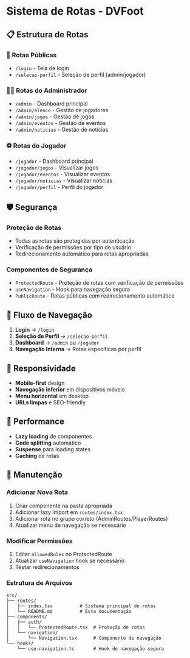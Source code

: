 # Sistema de Rotas - DVFoot

## 📋 **Estrutura de Rotas**

### 🔐 **Rotas Públicas**
- `/login` - Tela de login
- `/selecao-perfil` - Seleção de perfil (admin/jogador)

### 👨‍💼 **Rotas do Administrador**
- `/admin` - Dashboard principal
- `/admin/elenco` - Gestão de jogadores
- `/admin/jogos` - Gestão de jogos
- `/admin/eventos` - Gestão de eventos
- `/admin/noticias` - Gestão de notícias

### ⚽ **Rotas do Jogador**
- `/jogador` - Dashboard principal
- `/jogador/jogos` - Visualizar jogos
- `/jogador/eventos` - Visualizar eventos
- `/jogador/noticias` - Visualizar notícias
- `/jogador/perfil` - Perfil do jogador

## 🛡️ **Segurança**

### **Proteção de Rotas**
- Todas as rotas são protegidas por autenticação
- Verificação de permissões por tipo de usuário
- Redirecionamento automático para rotas apropriadas

### **Componentes de Segurança**
- `ProtectedRoute` - Proteção de rotas com verificação de permissões
- `useNavigation` - Hook para navegação segura
- `PublicRoute` - Rotas públicas com redirecionamento automático

## 🔄 **Fluxo de Navegação**

1. **Login** → `/login`
2. **Seleção de Perfil** → `/selecao-perfil`
3. **Dashboard** → `/admin` ou `/jogador`
4. **Navegação Interna** → Rotas específicas por perfil

## 📱 **Responsividade**

- **Mobile-first** design
- **Navegação inferior** em dispositivos móveis
- **Menu horizontal** em desktop
- **URLs limpas** e SEO-friendly

## 🚀 **Performance**

- **Lazy loading** de componentes
- **Code splitting** automático
- **Suspense** para loading states
- **Caching** de rotas

## 🔧 **Manutenção**

### **Adicionar Nova Rota**
1. Criar componente na pasta apropriada
2. Adicionar lazy import em `routes/index.tsx`
3. Adicionar rota no grupo correto (AdminRoutes/PlayerRoutes)
4. Atualizar menu de navegação se necessário

### **Modificar Permissões**
1. Editar `allowedRoles` no ProtectedRoute
2. Atualizar `useNavigation` hook se necessário
3. Testar redirecionamentos

### **Estrutura de Arquivos**
```
src/
├── routes/
│   ├── index.tsx          # Sistema principal de rotas
│   └── README.md          # Esta documentação
├── components/
│   ├── auth/
│   │   └── ProtectedRoute.tsx  # Proteção de rotas
│   └── navigation/
│       └── Navigation.tsx      # Componente de navegação
└── hooks/
    └── use-navigation.ts       # Hook de navegação segura
``` 